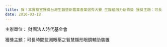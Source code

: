 ```yaml
---
title: 賀！本實驗室獲得台灣生醫暨新農業產業選秀大賽 生醫組潛力新秀獎 獲獎主題：可長時間監測眼壓之智慧隱形眼鏡輔助裝置
date: 2016-03-18
---
```


主辦單位： 財團法人時代基金會

獲獎主題：可長時間監測眼壓之智慧隱形眼鏡輔助裝置